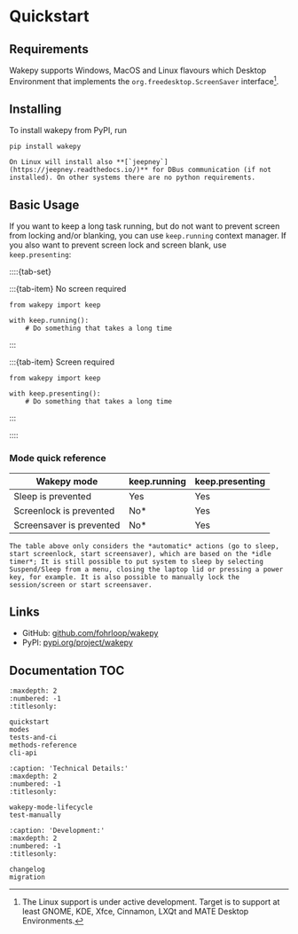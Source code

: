 # Quickstart


## Requirements

Wakepy supports Windows, MacOS and Linux flavours which Desktop Environment that implements the `org.freedesktop.ScreenSaver` interface[^linux-support].

[^linux-support]: The Linux support is under active development. Target is to support at least GNOME, KDE, Xfce, Cinnamon, LXQt and MATE Desktop Environments. 
## Installing

To install wakepy from PyPI, run
```
pip install wakepy
```

```{note}
On Linux will install also **[`jeepney`](https://jeepney.readthedocs.io/)** for DBus communication (if not installed). On other systems there are no python requirements.
```

## Basic Usage

If you want to keep a long task running, but do not want to prevent screen from locking and/or blanking, you can use `keep.running` context manager. If you also want to prevent screen lock and screen blank, use `keep.presenting`:


::::{tab-set}

:::{tab-item} No screen required

```{code-block} python
from wakepy import keep

with keep.running():
    # Do something that takes a long time
```

:::

:::{tab-item} Screen required

```{code-block} python
from wakepy import keep

with keep.presenting():
    # Do something that takes a long time
```

:::

::::


### Mode quick reference 
 


| Wakepy mode              | keep.running | keep.presenting |
| ------------------------ | ------------ | --------------- |
| Sleep is prevented       | Yes          | Yes             |
| Screenlock is prevented  | No*          | Yes             |
| Screensaver is prevented | No*          | Yes             |



```{note}
The table above only considers the *automatic* actions (go to sleep, start screenlock, start screensaver), which are based on the *idle timer*; It is still possible to put system to sleep by selecting Suspend/Sleep from a menu, closing the laptop lid or pressing a power key, for example. It is also possible to manually lock the session/screen or start screensaver.
```



## Links
- GitHub: [github.com/fohrloop/wakepy](https://github.com/fohrloop/wakepy)
- PyPI: [pypi.org/project/wakepy](https://pypi.org/project/wakepy/)

## Documentation TOC
```{toctree}
:maxdepth: 2
:numbered: -1
:titlesonly:

quickstart
modes
tests-and-ci
methods-reference
cli-api
```

```{toctree}
:caption: 'Technical Details:'
:maxdepth: 2
:numbered: -1
:titlesonly:

wakepy-mode-lifecycle
test-manually
```

```{toctree}
:caption: 'Development:'
:maxdepth: 2
:numbered: -1
:titlesonly:

changelog
migration
```